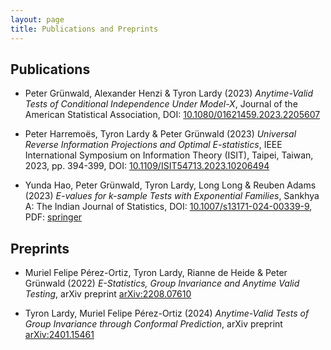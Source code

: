 ```yaml
---
layout: page
title: Publications and Preprints
---
```


## Publications

* Peter Grünwald, Alexander Henzi & Tyron Lardy (2023) *Anytime-Valid Tests of Conditional Independence Under Model-X*, Journal of the American Statistical Association, 
DOI: <a href="https://doi.org/10.1080/01621459.2023.2205607" target="_blank">10.1080/01621459.2023.2205607</a>

* Peter Harremoës, Tyron Lardy & Peter Grünwald (2023) *Universal Reverse Information Projections and Optimal E-statistics*, IEEE International Symposium on Information Theory (ISIT), Taipei, Taiwan, 2023, pp. 394-399,
DOI: <a href="https://doi.org/10.1109/ISIT54713.2023.10206494" target="_blank">10.1109/ISIT54713.2023.10206494</a>

* Yunda Hao, Peter Grünwald, Tyron Lardy, Long Long & Reuben Adams (2023) *E-values for k-sample Tests with Exponential Families*,
Sankhya A: The Indian Journal of Statistics,
DOI: <a href="https://doi.org/10.1007/s13171-024-00339-9" target="_blank">10.1007/s13171-024-00339-9</a>,
PDF: <a href="https://rdcu.be/dwQFa" target="_blank">springer</a>


## Preprints

* Muriel Felipe Pérez-Ortiz, Tyron Lardy, Rianne de Heide & Peter Grünwald (2022) *E-Statistics, Group Invariance and Anytime Valid Testing*,
arXiv preprint <a href="https://arxiv.org/abs/2208.07610" target="_blank">arXiv:2208.07610</a> 

* Tyron Lardy, Muriel Felipe Pérez-Ortiz (2024) *Anytime-Valid Tests of Group Invariance through Conformal Prediction*, arXiv preprint <a href="https://arxiv.org/abs/2401.15461" target="_blank">arXiv:2401.15461</a>
